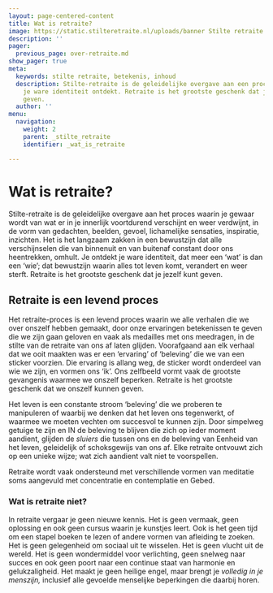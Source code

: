 ```yaml
---
layout: page-centered-content
title: Wat is retraite?
image: https://static.stilteretraite.nl/uploads/banner Stilte retraite.jpg
description: ''
pager:
  previous_page: over-retraite.md
show_pager: true
meta:
  keywords: stilte retraite, betekenis, inhoud
  description: Stilte-retraite is de geleidelijke overgave aan een proces waarin je
    je ware identiteit ontdekt. Retraite is het grootste geschenk dat je jezelf kunt
    geven.
  author: ''
menu:
  navigation:
    weight: 2
    parent: _stilte_retraite
    identifier: _wat_is_retraite

---
```

# Wat is retraite?

Stilte-retraite is de geleidelijke overgave aan het proces waarin je gewaar wordt van wat er in je innerlijk voortdurend verschijnt en weer verdwijnt, in de vorm van gedachten, beelden, gevoel, lichamelijke sensaties, inspiratie, inzichten. Het is het langzaam zakken in een bewustzijn dat alle verschijnselen die van binnenuit en van buitenaf constant door ons heentrekken, omhult. Je ontdekt je ware identiteit, dat meer een ‘wat’ is dan een ‘wie’; dat bewustzijn waarin alles tot leven komt, verandert en weer sterft. Retraite is het grootste geschenk dat je jezelf kunt geven.

## Retraite is een levend proces

Het retraite-proces is een levend proces waarin we alle verhalen die we over onszelf hebben gemaakt, door onze ervaringen betekenissen te geven die we zijn gaan geloven en vaak als medailles met ons meedragen, in de stilte van de retraite van ons af laten glijden. Voorafgaand aan elk verhaal dat we ooit maakten was er een ‘ervaring’ of ‘beleving’ die we van een sticker voorzien. Die ervaring is allang weg, de sticker wordt onderdeel van wie we zijn, en vormen ons ‘ik’. Ons zelfbeeld vormt vaak de grootste gevangenis waarmee we onszelf beperken. Retraite is het grootste geschenk dat we onszelf kunnen geven.

Het leven is een constante stroom ‘beleving’ die we proberen te manipuleren of waarbij we denken dat het leven ons tegenwerkt, of waarmee we moeten vechten om succesvol te kunnen zijn. Door simpelweg getuige te zijn en IN de beleving te blijven die zich op ieder moment aandient, glijden de _sluiers_ die tussen ons en de beleving van Eenheid van het leven, geleidelijk of schoksgewijs van ons af. Elke retraite ontvouwt zich op een unieke wijze; wat zich aandient valt niet te voorspellen.

Retraite wordt vaak ondersteund met verschillende vormen van meditatie soms aangevuld met concentratie en contemplatie en Gebed.

### Wat is retraite niet?

In retraite vergaar je geen nieuwe kennis. Het is geen vermaak, geen oplossing en ook geen cursus waarin je kunstjes leert. Ook is het geen tijd om een stapel boeken te lezen of andere vormen van afleiding te zoeken. Het is geen gelegenheid om sociaal uit te wisselen. Het is geen vlucht uit de wereld. Het is geen wondermiddel voor verlichting, geen snelweg naar succes en ook geen poort naar een continue staat van harmonie en gelukzaligheid. Het maakt je geen heilige engel, maar brengt je _volledig in je menszijn,_ inclusief alle gevoelde menselijke beperkingen die daarbij horen.